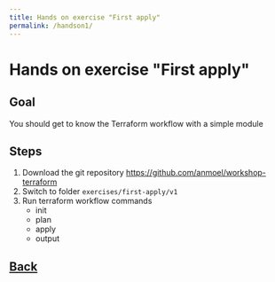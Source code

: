 ```yaml
---
title: Hands on exercise "First apply"
permalink: /handson1/
---
```


# Hands on exercise "First apply"

## Goal

You should get to know the Terraform workflow with a simple module

## Steps

1. Download the git repository <https://github.com/anmoel/workshop-terraform>
2. Switch to folder `exercises/first-apply/v1`
3. Run terraform workflow commands
   - init
   - plan
   - apply
   - output

## [Back](index.markdown)
